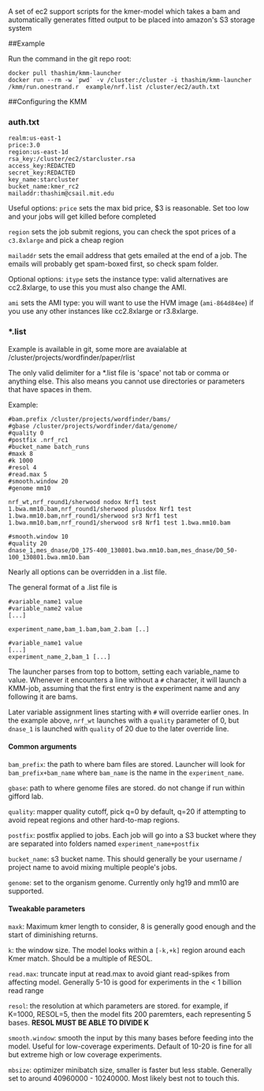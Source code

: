 
A set of ec2 support scripts for the kmer-model which takes a bam and automatically generates fitted output to be placed into amazon's S3 storage system


##Example

Run the command in the git repo root:

```
docker pull thashim/kmm-launcher
docker run --rm -w `pwd` -v /cluster:/cluster -i thashim/kmm-launcher /kmm/run.onestrand.r  example/nrf.list /cluster/ec2/auth.txt
```

##Configuring the KMM

### auth.txt
```
realm:us-east-1
price:3.0
region:us-east-1d
rsa_key:/cluster/ec2/starcluster.rsa
access_key:REDACTED
secret_key:REDACTED
key_name:starcluster
bucket_name:kmer_rc2
mailaddr:thashim@csail.mit.edu
```

Useful options: 
`price` sets the max bid price, $3 is reasonable. Set too low and your jobs will get killed before completed

`region` sets the job submit regions, you can check the spot prices of a `c3.8xlarge` and pick a cheap region

`mailaddr` sets the email address that gets emailed at the end of a job. The emails will probably get spam-boxed first, so check spam folder.

Optional options:
`itype` sets the instance type: valid alternatives are cc2.8xlarge, to use this you must also change the AMI.

`ami` sets the AMI type: you will want to use the HVM image (`ami-864d84ee`) if you use any other instances like cc2.8xlarge or r3.8xlarge.

### *.list 

Example is available in git, some more are avaialable at /cluster/projects/wordfinder/paper/rlist

The only valid delimiter for a *.list file is 'space' not tab or comma or anything else. This also means you cannot use directories or parameters that have spaces in them.

Example:
```
#bam.prefix /cluster/projects/wordfinder/bams/
#gbase /cluster/projects/wordfinder/data/genome/
#quality 0
#postfix .nrf_rc1
#bucket_name batch_runs
#maxk 8
#k 1000
#resol 4
#read.max 5
#smooth.window 20
#genome mm10

nrf_wt,nrf_round1/sherwood nodox Nrf1 test 1.bwa.mm10.bam,nrf_round1/sherwood plusdox Nrf1 test 1.bwa.mm10.bam,nrf_round1/sherwood sr3 Nrf1 test 1.bwa.mm10.bam,nrf_round1/sherwood sr8 Nrf1 test 1.bwa.mm10.bam

#smooth.window 10
#quality 20
dnase_1,mes_dnase/D0_175-400_130801.bwa.mm10.bam,mes_dnase/D0_50-100_130801.bwa.mm10.bam
```
Nearly all options can be overridden in a .list file.

The general format of a .list file is
```
#variable_name1 value
#variable_name2 value
[...]

experiment_name,bam_1.bam,bam_2.bam [..]

#variable_name1 value
[...]
experiment_name_2,bam_1 [...]
```

The launcher parses from top to bottom, setting each variable_name to value. Whenever it encounters a line without a `#` character, it will launch a KMM-job, assuming that the first entry is the experiment name and any following it are bams.

Later variable assignment lines starting with `#` will override earlier ones. In the example above, `nrf_wt` launches with a `quality` parameter of 0, but `dnase_1` is launched with `quality` of 20 due to the later override line.

#### Common arguments

`bam_prefix`: the path to where bam files are stored. Launcher will look for `bam_prefix+bam_name` where `bam_name` is the name in the `experiment_name`. 

`gbase`: path to where genome files are stored. do not change if run within gifford lab.

`quality`: mapper quality cutoff, pick q=0 by default, q=20 if attempting to avoid repeat regions and other hard-to-map regions.

`postfix`: postfix applied to jobs. Each job will go into a S3 bucket where they are separated into folders named `experiment_name+postfix`

`bucket_name`: s3 bucket name. This should generally be your username / project name to avoid mixing multiple people's jobs. 

`genome`: set to the organism genome. Currently only hg19 and mm10 are supported.

#### Tweakable parameters

`maxk`: Maximum kmer length to consider, 8 is generally good enough and the start of diminishing returns.

`k`: the window size. The model looks within a `[-k,+k]` region around each Kmer match. Should be a multiple of RESOL.

`read.max`: truncate input at read.max to avoid giant read-spikes from affecting model. Generally 5-10 is good for experiments in the < 1 billion read range


`resol`: the resolution at which parameters are stored. for example, if K=1000, RESOL=5, then the model fits 200 paremters, each representing 5 bases. **RESOL MUST BE ABLE TO DIVIDE K**

`smooth.window`: smooth the input by this many bases before feeding into the model. Useful for low-coverage experiments. Default of 10-20 is fine for all but extreme high or low coverage experiments.

`mbsize`: optimizer minibatch size, smaller is faster but less stable. Generally set to around 40960000 - 10240000. Most likely best not to touch this.

